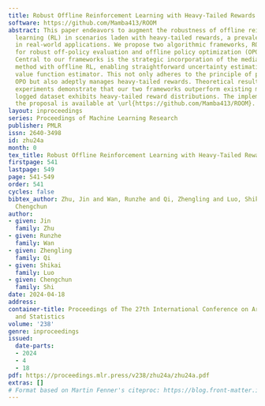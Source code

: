 ```yaml
---
title: Robust Offline Reinforcement Learning with Heavy-Tailed Rewards
software: https://github.com/Mamba413/ROOM
abstract: This paper endeavors to augment the robustness of offline reinforcement
  learning (RL) in scenarios laden with heavy-tailed rewards, a prevalent circumstance
  in real-world applications. We propose two algorithmic frameworks, ROAM and ROOM,
  for robust off-policy evaluation and offline policy optimization (OPO), respectively.
  Central to our frameworks is the strategic incorporation of the median-of-means
  method with offline RL, enabling straightforward uncertainty estimation for the
  value function estimator. This not only adheres to the principle of pessimism in
  OPO but also adeptly manages heavy-tailed rewards. Theoretical results and extensive
  experiments demonstrate that our two frameworks outperform existing methods on the
  logged dataset exhibits heavy-tailed reward distributions. The implementation of
  the proposal is available at \url{https://github.com/Mamba413/ROOM}.
layout: inproceedings
series: Proceedings of Machine Learning Research
publisher: PMLR
issn: 2640-3498
id: zhu24a
month: 0
tex_title: Robust Offline Reinforcement Learning with Heavy-Tailed Rewards
firstpage: 541
lastpage: 549
page: 541-549
order: 541
cycles: false
bibtex_author: Zhu, Jin and Wan, Runzhe and Qi, Zhengling and Luo, Shikai and Shi,
  Chengchun
author:
- given: Jin
  family: Zhu
- given: Runzhe
  family: Wan
- given: Zhengling
  family: Qi
- given: Shikai
  family: Luo
- given: Chengchun
  family: Shi
date: 2024-04-18
address:
container-title: Proceedings of The 27th International Conference on Artificial Intelligence
  and Statistics
volume: '238'
genre: inproceedings
issued:
  date-parts:
  - 2024
  - 4
  - 18
pdf: https://proceedings.mlr.press/v238/zhu24a/zhu24a.pdf
extras: []
# Format based on Martin Fenner's citeproc: https://blog.front-matter.io/posts/citeproc-yaml-for-bibliographies/
---
```

